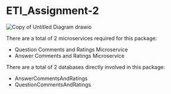 # ETI_Assignment-2
![Copy of Untitled Diagram drawio](https://user-images.githubusercontent.com/78250532/152691013-392e6289-a9d4-405a-aff6-4a25ced2bf98.png)

There are a total of 2 microservices required for this package:
* Question Comments and Ratings Microservice
* Answer Comments and Ratings Microservice

There are a total of 2 databases directly involved in this package:
* AnswerCommentsAndRatings
* QuestionCommentsAndRatings

